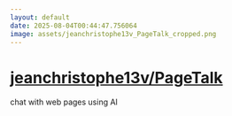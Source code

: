 ```yaml
---
layout: default
date: 2025-08-04T00:44:47.756064
image: assets/jeanchristophe13v_PageTalk_cropped.png
---
```


# [jeanchristophe13v/PageTalk](https://github.com/jeanchristophe13v/PageTalk)

chat with web pages using AI
